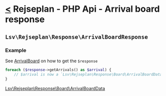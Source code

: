 [<](../index.md) Rejseplan - PHP Api - Arrival board response
=============================================================

## `Lsv\Rejseplan\Response\ArrivalBoardResponse`

### Example

See [ArrivalBoard](../ArrivalBoard.md) on how to get the `$response`

```php
foreach ($response->getArrivals() as $arrival) {
    // $arrival is now a `Lsv\Rejseplan\Response\Board\ArrivalBoardData`
}
```

[Lsv\Rejseplan\Response\Board\ArrivalBoardData](Board/ArrivalBoardData.md)
 
